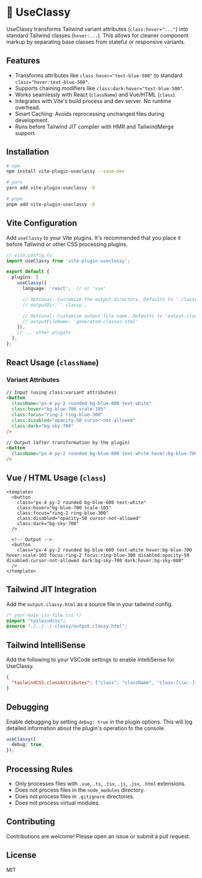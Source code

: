 # 🎩 UseClassy

UseClassy transforms Tailwind variant attributes (`class:hover="..."`) into standard Tailwind classes (`hover:...`). This allows for cleaner component markup by separating base classes from stateful or responsive variants.

## Features

- Transforms attributes like `class:hover="text-blue-500"` to standard `class="hover:text-blue-500"`.
- Supports chaining modifiers like `class:dark:hover="text-blue-500"`.
- Works seamlessly with React (`className`) and Vue/HTML (`class`).
- Integrates with Vite's build process and dev server. No runtime overhead.
- Smart Caching: Avoids reprocessing unchanged files during development.
- Runs before Tailwind JIT compiler with HMR and TailwindMerge support.

## Installation

```bash
# npm
npm install vite-plugin-useclassy --save-dev

# yarn
yarn add vite-plugin-useclassy -D

# pnpm
pnpm add vite-plugin-useclassy -D
```

## Vite Configuration

Add `useClassy` to your Vite plugins. It's recommended that you place it before Tailwind or other CSS processing plugins.

```ts
// vite.config.ts
import useClassy from 'vite-plugin-useclassy';

export default {
  plugins: [
    useClassy({
      language: 'react',  // or 'vue'

      // Optional: Customize the output directory. Defaults to '.classy'.
      // outputDir: '.classy',

      // Optional: Customize output file name. Defaults to 'output.classy.html'.
      // outputFileName: 'generated-classes.html' 
    }),
    // ... other plugins
  ],
};
```

## React Usage (`className`)

### Variant Attributes

```html
// Input (using class:variant attributes)
<button 
  className="px-4 py-2 rounded bg-blue-600 text-white"
  class:hover="bg-blue-700 scale-105"
  class:focus="ring-2 ring-blue-300"
  class:disabled="opacity-50 cursor-not-allowed"
  class:dark="bg-sky-700"
/>

// Output (after transformation by the plugin)
<button 
  className="px-4 py-2 rounded bg-blue-600 text-white hover:bg-blue-700 hover:scale-105 focus:ring-2 focus:ring-blue-300 disabled:opacity-50 disabled:cursor-not-allowed dark:bg-sky-700 dark:hover:bg-sky-800" 
/>
```

## Vue / HTML Usage (`class`)

```vue
<template>
  <button
    class="px-4 py-2 rounded bg-blue-600 text-white"
    class:hover="bg-blue-700 scale-105"
    class:focus="ring-2 ring-blue-300"
    class:disabled="opacity-50 cursor-not-allowed"
    class:dark="bg-sky-700"
  />

  <!-- Output -->
  <button
    class="px-4 py-2 rounded bg-blue-600 text-white hover:bg-blue-700 hover:scale-105 focus:ring-2 focus:ring-blue-300 disabled:opacity-50 disabled:cursor-not-allowed dark:bg-sky-700 dark:hover:bg-sky-800"
  />
</template>
```

## Tailwind JIT Integration

Add the `output.classy.html` as a source file in your tailwind config.

```css
/* your-main-css-file.css */
@import "tailwindcss";
@source "./../../.classy/output.classy.html";
```

## Tailwind IntelliSense

Add the following to your VSCode settings to enable IntelliSense for UseClassy.

```json
{
  "tailwindCSS.classAttributes": ["class", "className", "class:[\\w:-]*"]
}
```

## Debugging

Enable debugging by setting `debug: true` in the plugin options. This will log detailed information about the plugin's operation to the console.

```ts
useClassy({
  debug: true,
});
```

## Processing Rules

- Only processes files with `.vue`, `.ts`, `.tsx`, `.js`, `.jsx`, `.html` extensions.
- Does not process files in the `node_modules` directory.
- Does not process files in `.gitignore` directories.
- Does not process virtual modules.

## Contributing

Contributions are welcome! Please open an issue or submit a pull request.

## License

MIT
